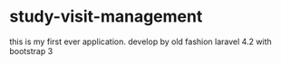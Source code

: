 # study-visit-management
this is my first ever application. develop by old fashion laravel 4.2 with bootstrap 3
